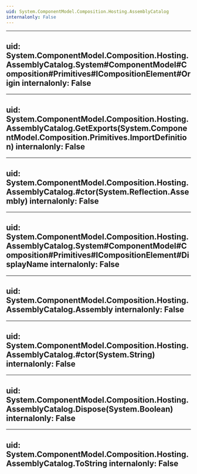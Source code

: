 ```yaml
---
uid: System.ComponentModel.Composition.Hosting.AssemblyCatalog
internalonly: False
---
```


---
uid: System.ComponentModel.Composition.Hosting.AssemblyCatalog.System#ComponentModel#Composition#Primitives#ICompositionElement#Origin
internalonly: False
---

---
uid: System.ComponentModel.Composition.Hosting.AssemblyCatalog.GetExports(System.ComponentModel.Composition.Primitives.ImportDefinition)
internalonly: False
---

---
uid: System.ComponentModel.Composition.Hosting.AssemblyCatalog.#ctor(System.Reflection.Assembly)
internalonly: False
---

---
uid: System.ComponentModel.Composition.Hosting.AssemblyCatalog.System#ComponentModel#Composition#Primitives#ICompositionElement#DisplayName
internalonly: False
---

---
uid: System.ComponentModel.Composition.Hosting.AssemblyCatalog.Assembly
internalonly: False
---

---
uid: System.ComponentModel.Composition.Hosting.AssemblyCatalog.#ctor(System.String)
internalonly: False
---

---
uid: System.ComponentModel.Composition.Hosting.AssemblyCatalog.Dispose(System.Boolean)
internalonly: False
---

---
uid: System.ComponentModel.Composition.Hosting.AssemblyCatalog.ToString
internalonly: False
---
